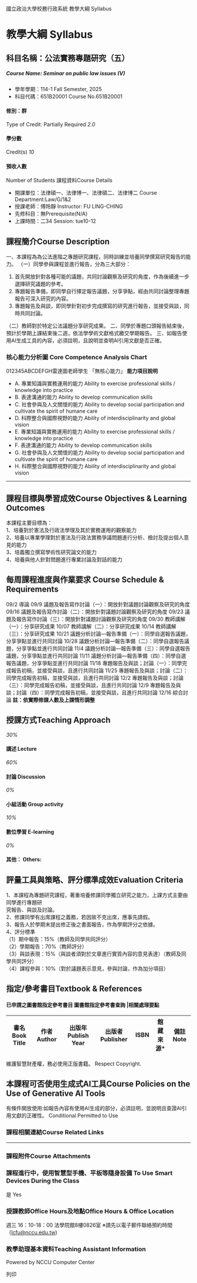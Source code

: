 國立政治大學校務行政系統 教學大綱 Syllabus
# 教學大綱 Syllabus
##  科目名稱：公法實務專題研究（五）
#####  Course Name: Seminar on public law issues (V)
  * 學年學期：114-1 Fall Semester, 2025 
  * 科目代碼：651B20001 Course No.651B20001


#### 修別：群
Type of Credit: Partially Required 
_2.0_
#### 學分數
Credit(s)
_10_
#### 預收人數
Number of Students
課程資料Course Details
  * 開課單位：法律碩一、法律博一、法律碩二、法律博二 Course Department:Law/G/1&2 
  * 授課老師：傅玲靜 Instructor: FU LING-CHING 
  * 先修科目：無Prerequisite(N/A)
  * 上課時間：二34 Session: tue10-12


##  課程簡介Course Description
一、本課程為為公法進階之專題研究課程，同時訓練並培養同學撰寫研究報告的能力。
（一）同學參與課程並進行報告，分為三大部分：
  1. 首先開放針對各種可能的議題，共同討論觀察及研究的角度，作為後續進一步選擇研究議題的參考。
  2. 專題報告準備，即同學自行擇定報告議題，分享爭點，經由共同討論整理專題報告可深入研究的內容。
  3. 專題報告及與談，即同學針對初步完成撰寫的研究進行報告，並接受與談，同時共同討論。


（二）教師對於特定公法議題分享研究成果。
二、同學於專題口頭報告結束後，預計於學期上課結束後二週，依法學學術文獻格式繳交學期報告。
三、如報告使用AI生成工具的內容，必須註明，且說明並查明AI引用文獻是否正確。
###  核心能力分析圖 Core Competence Analysis Chart
012345ABCDEFGH雷達圖老師學生
「無核心能力」 
**能力項目說明**
  * A. 專業知識與實務運用的能力 Ability to exercise professional skills / knowledge into practice
  * B. 表達溝通的能力 Ability to develop communication skills
  * C. 社會參與及人文關懷的能力 Ability to develop social participation and cultivate the spirit of humane care
  * D. 科際整合與國際視野的能力 Ability of interdisciplinarity and global vision
  * E. 專業知識與實務運用的能力 Ability to exercise professional skills / knowledge into practice
  * F. 表達溝通的能力 Ability to develop communication skills
  * G. 社會參與及人文關懷的能力 Ability to develop social participation and cultivate the spirit of humane care
  * H. 科際整合與國際視野的能力 Ability of interdisciplinarity and global vision


* * *
##  課程目標與學習成效Course Objectives & Learning Outcomes 
本課程主要目標為：  
1、培養對於憲法及行政法學理及其於實務運用的觀察能力  
2、培養以專業學理對於憲法及行政法實務爭議問題進行分析、檢討及提出個人意見的能力  
3、培義獨立撰寫學術性研究論文的能力  
4、培養與他人針對問題進行專業討論及對話的能力
##  每周課程進度與作業要求 Course Schedule & Requirements
09/2 導論
09/9 議題及報告寫作討論（一）：開放針對議題討論觀察及研究的角度
09/16 議題及報告寫作討論（二）：開放針對議題討論觀察及研究的角度
09/23 議題及報告寫作討論（三）：開放針對議題討論觀察及研究的角度
09/30 教師講解（一）：分享研究成果
10/07 教師講解（二）：分享研究成果
10/14 教師講解（三）：分享研究成果
10/21 議題分析討論—報告準備（一）：同學自選報告議題，分享爭點並進行共同討論
10/28 議題分析討論—報告準備（二）：同學自選報告議題，分享爭點並進行共同討論
11/4 議題分析討論—報告準備（三）：同學自選報告議題，分享爭點並進行共同討論
11/11 議題分析討論—報告準備（四）：同學自選報告議題，分享爭點並進行共同討論
11/18 專題報告及與談；討論（一）：同學完成報告初稿，並接受與談，且進行共同討論
11/25 專題報告及與談；討論（二）：同學完成報告初稿，並接受與談，且進行共同討論
12/2 專題報告及與談；討論（三）：同學完成報告初稿，並接受與談，且進行共同討論
12/9 專題報告及與談；討論（四）：同學完成報告初稿，並接受與談，且進行共同討論
12/16 綜合討論
**註：依實際修課人數及上課情形調整**
##  授課方式Teaching Approach
_30%_
####  講述 Lecture
_60%_
####  討論 Discussion
_0%_
####  小組活動 Group activity
_10%_
####  數位學習 E-learning
_0%_
####  其他： Others:
##  評量工具與策略、評分標準成效Evaluation Criteria
1、本課程為專題研究課程，著重培養修課同學獨立研究之能力，上課方式主要由同學進行專題研  
究報告、與談及討論。  
2、修課同學有出席課程之義務，若因故不克出席，應事先請假。  
3、報告人於學期末提出修正後之書面報告，作為學期評分之依據。  
4、評分標準  
（1）期中報告：15%（教師及同學共同評分）  
（2）學期報告：70%（教師評分）  
（3）與談表現：15%（與談者須對於文章進行實質內容的意見表達）（教師及同學共同評分）  
（4）課程參與：10%（對於議題表示意見，參與討論，作為加分項目）
##  指定/參考書目Textbook & References
####  已申請之圖書館指定參考書目  圖書館指定參考書查詢 |相關處理要點
書名 Book Title |  作者 Author |  出版年 Publish Year |  出版者 Publisher |  ISBN  |  館藏來源* |  備註 Note  
---|---|---|---|---|---|---  
維護智慧財產權，務必使用正版書籍。 Respect Copyright.
##  本課程可否使用生成式AI工具Course Policies on the Use of Generative AI Tools
有條件開放使用:如報告內容有使用AI生成的部分，必須註明，並說明且查證AI引用文獻的正確性。 Conditional Permitted to Use 
###  課程相關連結Course Related Links
* * *
###  課程附件Course Attachments
###  課程進行中，使用智慧型手機、平板等隨身設備 To Use Smart Devices During the Class
是  Yes
###  授課教師Office Hours及地點Office Hours & Office Location
週三 16：10-18：00 法學院館8樓0826室
※請先以電子郵件聯絡預約時間（lcfu@nccu.edu.tw)
###  教學助理基本資料Teaching Assistant Information
Powered by NCCU Computer Center
  
列印
